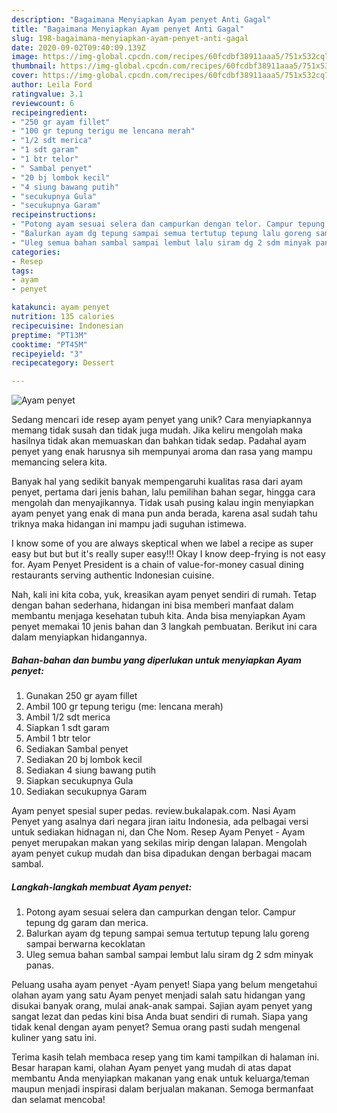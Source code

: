 ```yaml
---
description: "Bagaimana Menyiapkan Ayam penyet Anti Gagal"
title: "Bagaimana Menyiapkan Ayam penyet Anti Gagal"
slug: 198-bagaimana-menyiapkan-ayam-penyet-anti-gagal
date: 2020-09-02T09:40:09.139Z
image: https://img-global.cpcdn.com/recipes/60fcdbf38911aaa5/751x532cq70/ayam-penyet-foto-resep-utama.jpg
thumbnail: https://img-global.cpcdn.com/recipes/60fcdbf38911aaa5/751x532cq70/ayam-penyet-foto-resep-utama.jpg
cover: https://img-global.cpcdn.com/recipes/60fcdbf38911aaa5/751x532cq70/ayam-penyet-foto-resep-utama.jpg
author: Leila Ford
ratingvalue: 3.1
reviewcount: 6
recipeingredient:
- "250 gr ayam fillet"
- "100 gr tepung terigu me lencana merah"
- "1/2 sdt merica"
- "1 sdt garam"
- "1 btr telor"
- " Sambal penyet"
- "20 bj lombok kecil"
- "4 siung bawang putih"
- "secukupnya Gula"
- "secukupnya Garam"
recipeinstructions:
- "Potong ayam sesuai selera dan campurkan dengan telor. Campur tepung dg garam dan merica."
- "Balurkan ayam dg tepung sampai semua tertutup tepung lalu goreng sampai berwarna kecoklatan"
- "Uleg semua bahan sambal sampai lembut lalu siram dg 2 sdm minyak panas."
categories:
- Resep
tags:
- ayam
- penyet

katakunci: ayam penyet 
nutrition: 135 calories
recipecuisine: Indonesian
preptime: "PT13M"
cooktime: "PT45M"
recipeyield: "3"
recipecategory: Dessert

---
```



![Ayam penyet](https://img-global.cpcdn.com/recipes/60fcdbf38911aaa5/751x532cq70/ayam-penyet-foto-resep-utama.jpg)

Sedang mencari ide resep ayam penyet yang unik? Cara menyiapkannya memang tidak susah dan tidak juga mudah. Jika keliru mengolah maka hasilnya tidak akan memuaskan dan bahkan tidak sedap. Padahal ayam penyet yang enak harusnya sih mempunyai aroma dan rasa yang mampu memancing selera kita.

Banyak hal yang sedikit banyak mempengaruhi kualitas rasa dari ayam penyet, pertama dari jenis bahan, lalu pemilihan bahan segar, hingga cara mengolah dan menyajikannya. Tidak usah pusing kalau ingin menyiapkan ayam penyet yang enak di mana pun anda berada, karena asal sudah tahu triknya maka hidangan ini mampu jadi suguhan istimewa.

I know some of you are always skeptical when we label a recipe as super easy but but but it&#39;s really super easy!!! Okay I know deep-frying is not easy for. Ayam Penyet President is a chain of value-for-money casual dining restaurants serving authentic Indonesian cuisine.


Nah, kali ini kita coba, yuk, kreasikan ayam penyet sendiri di rumah. Tetap dengan bahan sederhana, hidangan ini bisa memberi manfaat dalam membantu menjaga kesehatan tubuh kita. Anda bisa menyiapkan Ayam penyet memakai 10 jenis bahan dan 3 langkah pembuatan. Berikut ini cara dalam menyiapkan hidangannya.

<!--inarticleads1-->

##### Bahan-bahan dan bumbu yang diperlukan untuk menyiapkan Ayam penyet:

1. Gunakan 250 gr ayam fillet
1. Ambil 100 gr tepung terigu (me: lencana merah)
1. Ambil 1/2 sdt merica
1. Siapkan 1 sdt garam
1. Ambil 1 btr telor
1. Sediakan  Sambal penyet
1. Sediakan 20 bj lombok kecil
1. Sediakan 4 siung bawang putih
1. Siapkan secukupnya Gula
1. Sediakan secukupnya Garam


Ayam penyet spesial super pedas. review.bukalapak.com. Nasi Ayam Penyet yang asalnya dari negara jiran iaitu Indonesia, ada pelbagai versi untuk sediakan hidnagan ni, dan Che Nom. Resep Ayam Penyet - Ayam penyet merupakan makan yang sekilas mirip dengan lalapan. Mengolah ayam penyet cukup mudah dan bisa dipadukan dengan berbagai macam sambal. 

<!--inarticleads2-->

##### Langkah-langkah membuat Ayam penyet:

1. Potong ayam sesuai selera dan campurkan dengan telor. Campur tepung dg garam dan merica.
1. Balurkan ayam dg tepung sampai semua tertutup tepung lalu goreng sampai berwarna kecoklatan
1. Uleg semua bahan sambal sampai lembut lalu siram dg 2 sdm minyak panas.


Peluang usaha ayam penyet -Ayam penyet! Siapa yang belum mengetahui olahan ayam yang satu Ayam penyet menjadi salah satu hidangan yang disukai banyak orang, mulai anak-anak sampai. Sajian ayam penyet yang sangat lezat dan pedas kini bisa Anda buat sendiri di rumah. Siapa yang tidak kenal dengan ayam penyet? Semua orang pasti sudah mengenal kuliner yang satu ini. 

Terima kasih telah membaca resep yang tim kami tampilkan di halaman ini. Besar harapan kami, olahan Ayam penyet yang mudah di atas dapat membantu Anda menyiapkan makanan yang enak untuk keluarga/teman maupun menjadi inspirasi dalam berjualan makanan. Semoga bermanfaat dan selamat mencoba!
